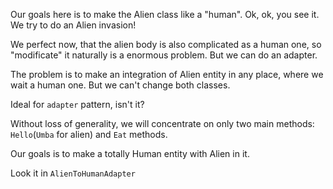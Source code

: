Our goals here is to make the Alien class like a "human".
Ok, ok, you see it. We try to do an Alien invasion!

We perfect now, that the alien body is also complicated as a human one, so "modificate" it naturally is a enormous problem. But we can do an adapter.

The problem is to make an integration of Alien entity in any place, where we wait a human one. But we can't change both classes.

Ideal for `adapter` pattern, isn't it?

Without loss of generality, we will concentrate on only two main methods: `Hello`(`Umba` for alien) and `Eat` methods.

Our goals is to make a totally Human entity with Alien in it.

Look it in `AlienToHumanAdapter`
